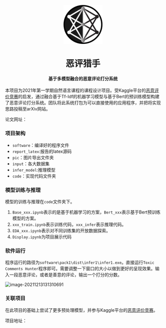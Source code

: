 

<div align="center">
  <img src="12321341234.PNG" alt="" width="25%" height="25%">
  <h1>恶评猎手</h1>
  <h4>基于多模型融合的恶意评论打分系统</h4>
</div>

本项目为2021年第一学期自然语言课程的课程设计项目。受Kaggle平台的[恶意评价竞赛](https://www.kaggle.com/c/jigsaw-toxic-severity-rating)的启发，通过融合基于Tf-Idf的机器学习模型与基于Bert的预训练模型构建了恶意评论打分系统。团队将此系统打包为可以直接使用的应用程序，并把将实现思路投稿至arXiv网站。

论文网址：[]()

### 项目架构

* `software`：编译好的程序文件
* `report_latex`:报告的latex源码
* `pic`：图片导出文件夹
* `input`：各大数据集
* `infer_model`:推理模型
* `code`：实现代码文件夹

### 模型训练与推理

模型的训练与推理在`code`文件夹下。

1. `Base_xxx.ipynb`表示的是基于机器学习的方案，`Bert_xxx`表示基于Bert预训练模型的方案。
2. `xxx_train.ipynb`表示训练代码，`xxx_infer`表示推理代码。
3. `EDA_xxx.ipynb`表示对不同训练集的开放数据探索。
4. `Display.ipynb`为项目展示代码

### 软件运行

程序运行的路径为`software\pack1\dist\infer1\infer1.exe`。直接运行```Toxic Comments Hunter```程序即可。需要调整一下窗口的大小以做到更好的呈现效果。输入一段恶意评论，或者是善意的评论，输出一个打分的分数。

![image-20211213131310691](https://gitee.com/AICollector/picgo/raw/master/img/image-20211213131310691.png)

### 关联项目

在此项目的基础上尝试了更多预处理模型，并参与Kaggle平台的[恶意评价竞赛](https://www.kaggle.com/c/jigsaw-toxic-severity-rating)。

项目地址：[]()



















